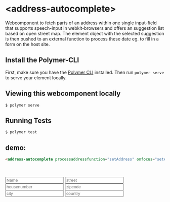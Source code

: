 # \<address-autocomplete\>

Webcomponent to fetch parts of an address within one single input-field that supports speech-input in webkit-browsers and offers an suggestion list based on open street map. The element object with the selected suggestion is then pushed to an external function to process these date eg. to fill in a form on the host site.

## Install the Polymer-CLI

First, make sure you have the [Polymer CLI](https://www.npmjs.com/package/polymer-cli) installed. Then run `polymer serve` to serve your element locally.

## Viewing this webcomponent locally

```
$ polymer serve
```

## Running Tests

```
$ polymer test
```

## demo:
<!---
```
<script>
  function setAddress(address) {
    document.getElementById('name').value = address.name || '';
    document.getElementById('street').value = address.street || '';
    document.getElementById('housenumber').value = address.housenumber || '';
    document.getElementById('zipcode').value = address.postcode || '';
    document.getElementById('city').value = address.city || '';
    document.getElementById('country').value = address.country || '';
  }
</script>
<custom-element-demo>
  <template>
    <script src="../webcomponentsjs/webcomponents-lite.js"></script>
    <link rel="import" href="address-autocomplete.html">
    <next-code-block></next-code-block>
  </template>
</custom-element-demo>
```
-->
```html
<address-autocomplete processaddressfunction="setAddress" onfocus="setAddress({})"/>

```
<address-autocomplete processaddressfunction="setAddress" onfocus="setAddress({})"/>
<form style="margin-top: 3rem;">
  <input id="name" placeholder="Name"/>
  <input id="street" placeholder="street"/>
  <input id="housenumber" placeholder="housenumber"/>
  <input id="zipcode" placeholder="zipcode"/>
  <input id="city" placeholder="city"/>
  <input id="country" placeholder="country"/>
</form>


